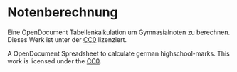 # Notenberechnung

Eine OpenDocument Tabellenkalkulation um Gymnasialnoten zu berechnen. 
Dieses Werk ist unter der [CC0](https://creativecommons.org/publicdomain/zero/1.0/) lizenziert.

A OpenDocument Spreadsheet to calculate german highschool-marks.
This work is licensed under the [CC0](https://creativecommons.org/publicdomain/zero/1.0/).
